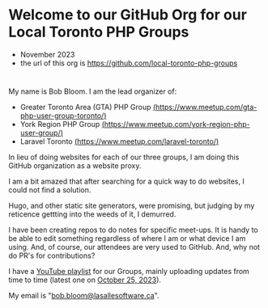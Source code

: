 # Welcome to our GitHub Org for our Local Toronto PHP Groups
- November 2023
- the url of this org is https://github.com/local-toronto-php-groups

#
My name is Bob Bloom. I am the lead organizer of:
- Greater Toronto Area (GTA) PHP Group [(https://www.meetup.com/gta-php-user-group-toronto/)](https://www.meetup.com/gta-php-user-group-toronto/)
- York Region PHP Group [(https://www.meetup.com/york-region-php-user-group/)](https://www.meetup.com/york-region-php-user-group/)
- Laravel Toronto [(https://www.meetup.com/laravel-toronto/)](https://www.meetup.com/laravel-toronto/)

In lieu of doing websites for each of our three groups, I am doing this GitHub organization as a website proxy. 

I am a bit amazed that after searching for a quick way to do websites, I could not find a solution. 

Hugo, and other static site generators, were promising, but judging by my reticence gettting into the weeds of it, I demurred.

I have been creating repos to do notes for specific meet-ups. It is handy to be able to edit something regardless of where I am or what device I am using. And, of course, our attendees are very used to GitHub. And, why not do PR's for contributions? 

I have a [YouTube playlist](https://www.youtube.com/playlist?list=PLXgN_ee2MsFKWqHgS-Pv3Vz515RRAjdLh) for our Groups, mainly uploading updates from time to time (latest one on [October 25, 2023](https://www.youtube.com/watch?v=A_MVtG_HCqw)).

My email is "bob.bloom@lasallesoftware.ca". 
